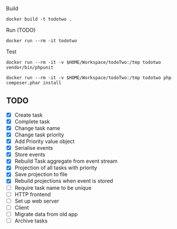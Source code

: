 
Build

    docker build -t todotwo .

Run (TODO)

    docker run --rm -it todotwo 
    
Test

    docker run --rm -it -v $HOME/Workspace/todoTwo:/tmp todotwo vendor/bin/phpunit

    docker run --rm -it -v $HOME/Workspace/todoTwo:/tmp todotwo php composer.phar install

TODO
----

* [X] Create task
* [X] Complete task
* [X] Change task name
* [X] Change task priority
* [X] Add Priority value object
* [X] Serialise events
* [X] Store events
* [X] Rebuild Task aggregate from event stream
* [X] Projection of all tasks with priority
* [X] Save projection to file
* [X] Rebuild projections when event is stored
* [ ] Require task name to be unique
* [ ] HTTP frontend
* [ ] Set up web server
* [ ] Client
* [ ] Migrate data from old app
* [ ] Archive tasks
